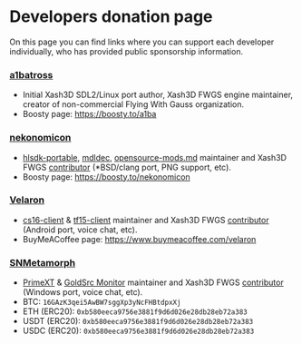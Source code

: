 # Developers donation page

On this page you can find links where you can support each developer individually, who has provided public sponsorship information.

### [a1batross](https://github.com/a1batross)

* Initial Xash3D SDL2/Linux port author, Xash3D FWGS engine maintainer, creator of non-commercial Flying With Gauss organization.
* Boosty page: https://boosty.to/a1ba

### [nekonomicon](https://github.com/nekonomicon)

* [hlsdk-portable](https://github.com/FWGS/hlsdk-portable), [mdldec](../utils/mdldec), [opensource-mods.md](opensource-mods.md) maintainer and Xash3D FWGS [contributor](https://github.com/FWGS/xash3d-fwgs/commits?author=nekonomicon) (*BSD/clang port, PNG support, etc).
* Boosty page: https://boosty.to/nekonomicon

### [Velaron](https://github.com/Velaron)
* [cs16-client](https://github.com/Velaron/cs16-client) & [tf15-client](https://github.com/Velaron/tf15-client) maintainer and Xash3D FWGS [contributor](https://github.com/FWGS/xash3d-fwgs/commits?author=Velaron) (Android port, voice chat, etc).
* BuyMeACoffee page: https://www.buymeacoffee.com/velaron

### [SNMetamorph](https://github.com/SNMetamorph)
* [PrimeXT](https://github.com/SNMetamorph/PrimeXT) & [GoldSrc Monitor](https://github.com/SNMetamorph/goldsrc-monitor) maintainer and Xash3D FWGS [contributor](https://github.com/FWGS/xash3d-fwgs/commits?author=SNMetamorph) (Windows port, voice chat, etc).
* BTC: `16GAzK3qei5AwBW7sggXp3yNcFHBtdpxXj`
* ETH (ERC20): `0xb580eeca9756e3881f9d6d026e28db28eb72a383`
* USDT (ERC20): `0xb580eeca9756e3881f9d6d026e28db28eb72a383`
* USDC (ERC20): `0xb580eeca9756e3881f9d6d026e28db28eb72a383`
